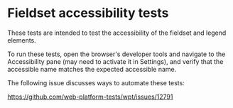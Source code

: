 Fieldset accessibility tests
============================

These tests are intended to test the accessibility of the fieldset and legend elements.

To run these tests, open the browser's developer tools and navigate to the Accessibility pane
(may need to activate it in Settings), and verify that the accessible name matches the expected
accessible name.

The following issue discusses ways to automate these tests:

https://github.com/web-platform-tests/wpt/issues/12791
